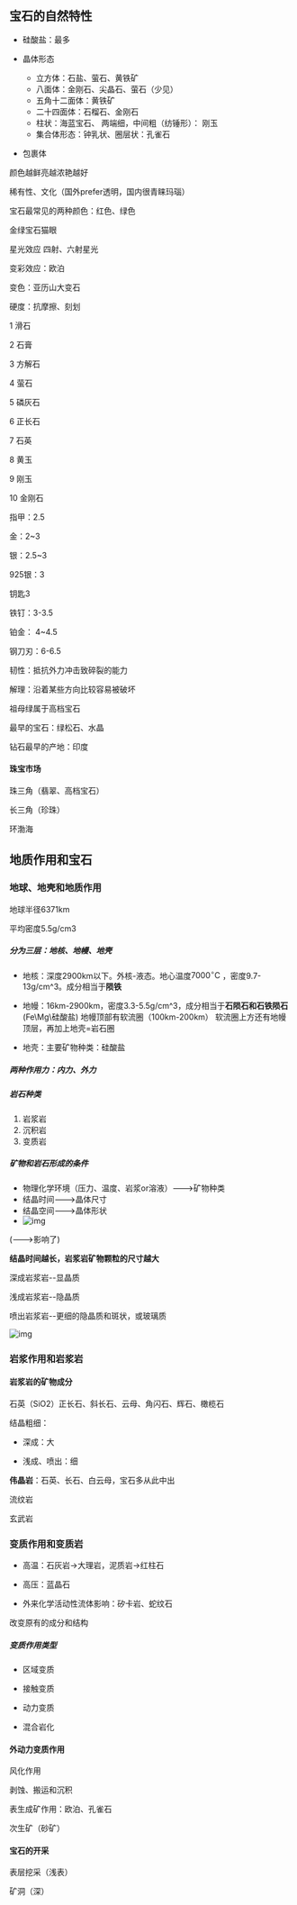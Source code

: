 ## 宝石的自然特性

* 硅酸盐：最多

* 晶体形态
  * 立方体：石盐、萤石、黄铁矿
  * 八面体：金刚石、尖晶石、萤石（少见）
  * 五角十二面体：黄铁矿
  * 二十四面体：石榴石、金刚石
  * 柱状：海蓝宝石、
    两端细，中间粗（纺锤形）： 刚玉
  * 集合体形态：钟乳状、圈层状：孔雀石
* 包裹体

颜色越鲜亮越浓艳越好

稀有性、文化（国外prefer透明，国内很青睐玛瑙）

宝石最常见的两种颜色：红色、绿色

金绿宝石猫眼

星光效应 四射、六射星光 

变彩效应：欧泊

变色：亚历山大变石





硬度：抗摩擦、刻划

1 滑石

2 石膏

3 方解石

4 萤石

5 磷灰石

6 正长石

7 石英

8 黄玉

9 刚玉

10 金刚石



指甲：2.5

金：2~3

银：2.5~3

925银：3

钥匙3

铁钉：3-3.5

铂金： 4~4.5

钢刀刃：6-6.5



韧性：抵抗外力冲击致碎裂的能力

解理：沿着某些方向比较容易被破坏

祖母绿属于高档宝石



最早的宝石：绿松石、水晶

钻石最早的产地：印度

#### 珠宝市场

珠三角（翡翠、高档宝石）

长三角（珍珠）

环渤海

## 地质作用和宝石

### 地球、地壳和地质作用

地球半径6371km

平均密度5.5g/cm3

##### 分为三层：地核、地幔、地壳

- 地核：深度2900km以下。外核-液态。地心温度$7000^\circ\text{C}$ ，密度9.7-13g/cm^3。成分相当于**陨铁**

- 地幔：16km-2900km，密度3.3-5.5g/cm^3，成分相当于**石陨石和石铁陨石**(Fe\Mg\硅酸盐)
  地幔顶部有软流圈（100km-200km）
  软流圈上方还有地幔顶层，再加上地壳=岩石圈
- 地壳：主要矿物种类：硅酸盐

##### 两种作用力：内力、外力

##### 岩石种类

1. 岩浆岩
2. 沉积岩
3. 变质岩

##### 矿物和岩石形成的条件

- 物理化学环境（压力、温度、岩浆or溶液）--->矿物种类
- 结晶时间--->晶体尺寸
- 结晶空间--->晶体形状
- ![img](https://qn-st0.yuketang.cn/FrOg313rXcnoTtsMV7aCE5mrdBMj)

(--->影响了)

**结晶时间越长，岩浆岩矿物颗粒的尺寸越大**

深成岩浆岩--显晶质

浅成岩浆岩--隐晶质

喷出岩浆岩--更细的隐晶质和斑状，或玻璃质

![img](https://qn-st0.yuketang.cn/FvFxM4MFXaM_5f0-hldCtakAhTAT)



### 岩浆作用和岩浆岩

#### 岩浆岩的矿物成分

石英（SiO2）正长石、斜长石、云母、角闪石、辉石、橄榄石

结晶粗细：

- 深成：大

- 浅成、喷出：细

**伟晶岩**：石英、长石、白云母，宝石多从此中出

流纹岩

玄武岩



### 变质作用和变质岩

- 高温：石灰岩->大理岩，泥质岩->红柱石

- 高压：蓝晶石

- 外来化学活动性流体影响：矽卡岩、蛇纹石

改变原有的成分和结构

##### 变质作用类型

- 区域变质

- 接触变质
- 动力变质
- 混合岩化

#### 外动力变质作用

风化作用

剥蚀、搬运和沉积

表生成矿作用：欧泊、孔雀石

次生矿（砂矿）

#### 宝石的开采

表层挖采（浅表）

矿洞（深）

